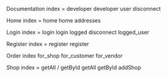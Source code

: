 Documentation
    index = developer
    developer
    user
    disconnect

Home
    index = home
    home
    addresses
        
Login
    index = login
    login
    logged
    disconnect
    logged_user

Register
    index = register
    register

Order
    index
    for_shop
    for_customer
    for_vendor

Shop
    index = getAll / getById
    getAll
    getById
    addShop
    